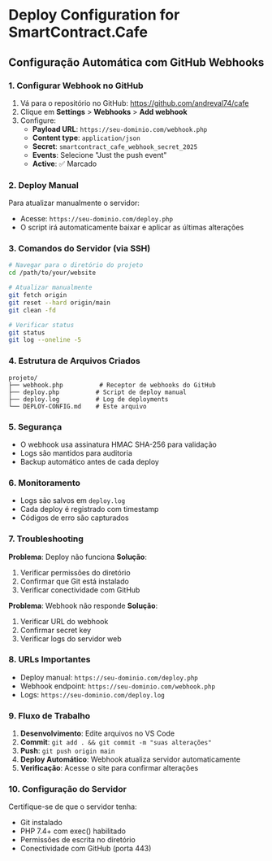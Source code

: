 # Deploy Configuration for SmartContract.Cafe

## Configuração Automática com GitHub Webhooks

### 1. Configurar Webhook no GitHub

1. Vá para o repositório no GitHub: https://github.com/andreval74/cafe
2. Clique em **Settings** > **Webhooks** > **Add webhook**
3. Configure:
   - **Payload URL**: `https://seu-dominio.com/webhook.php`
   - **Content type**: `application/json`
   - **Secret**: `smartcontract_cafe_webhook_secret_2025`
   - **Events**: Selecione "Just the push event"
   - **Active**: ✅ Marcado

### 2. Deploy Manual

Para atualizar manualmente o servidor:
- Acesse: `https://seu-dominio.com/deploy.php`
- O script irá automaticamente baixar e aplicar as últimas alterações

### 3. Comandos do Servidor (via SSH)

```bash
# Navegar para o diretório do projeto
cd /path/to/your/website

# Atualizar manualmente
git fetch origin
git reset --hard origin/main
git clean -fd

# Verificar status
git status
git log --oneline -5
```

### 4. Estrutura de Arquivos Criados

```
projeto/
├── webhook.php          # Receptor de webhooks do GitHub
├── deploy.php          # Script de deploy manual
├── deploy.log          # Log de deployments
└── DEPLOY-CONFIG.md    # Este arquivo
```

### 5. Segurança

- O webhook usa assinatura HMAC SHA-256 para validação
- Logs são mantidos para auditoria
- Backup automático antes de cada deploy

### 6. Monitoramento

- Logs são salvos em `deploy.log`
- Cada deploy é registrado com timestamp
- Códigos de erro são capturados

### 7. Troubleshooting

**Problema**: Deploy não funciona
**Solução**: 
1. Verificar permissões do diretório
2. Confirmar que Git está instalado
3. Verificar conectividade com GitHub

**Problema**: Webhook não responde
**Solução**:
1. Verificar URL do webhook
2. Confirmar secret key
3. Verificar logs do servidor web

### 8. URLs Importantes

- Deploy manual: `https://seu-dominio.com/deploy.php`
- Webhook endpoint: `https://seu-dominio.com/webhook.php` 
- Logs: `https://seu-dominio.com/deploy.log`

### 9. Fluxo de Trabalho

1. **Desenvolvimento**: Edite arquivos no VS Code
2. **Commit**: `git add . && git commit -m "suas alterações"`
3. **Push**: `git push origin main`
4. **Deploy Automático**: Webhook atualiza servidor automaticamente
5. **Verificação**: Acesse o site para confirmar alterações

### 10. Configuração do Servidor

Certifique-se de que o servidor tenha:
- Git instalado
- PHP 7.4+ com exec() habilitado
- Permissões de escrita no diretório
- Conectividade com GitHub (porta 443)
